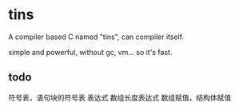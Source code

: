 # tins
A compiler based C named "tins", can compiler itself.

simple and powerful, without gc, vm... so it's fast.

## todo
符号表，语句块的符号表
表达式
数组长度表达式
数组赋值，结构体赋值